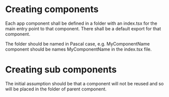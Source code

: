# Creating components

Each app component shall be defined in a folder with an index.tsx for the main entry point to that component. There shall be a default export for that component.

The folder should be named in Pascal case, e.g. MyComponentName component should be names MyComponentName in the index.tsx file. 

# Creating sub components

The initial assumption should be that a component will not be reused and so will be placed in the folder of parent component.
